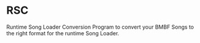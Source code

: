 # RSC
Runtime Song Loader Conversion Program to convert your BMBF Songs to the right format for the runtime Song Loader.
